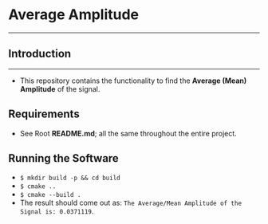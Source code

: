 # Average Amplitude
---
## Introduction
---
* This repository contains the functionality to find the __Average (Mean) Amplitude__ of the signal.

## Requirements
* See Root __README.md__; all the same throughout the entire project.

## Running the Software
* `$ mkdir build -p && cd build`
* `$ cmake ..`
* `$ cmake --build .`
* The result should come out as: `The Average/Mean Amplitude of the Signal is: 0.0371119`.
